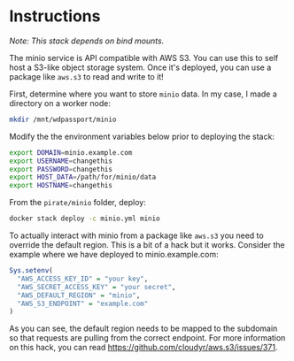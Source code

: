 # Instructions

_Note: This stack depends on bind mounts._

The minio service is API compatible with AWS S3. You can use this to self host a S3-like object storage system. Once it's deployed, you can use a package like `aws.s3` to read and write to it!

First, determine where you want to store `minio` data. In my case, I made a directory on a worker node:

```bash
mkdir /mnt/wdpassport/minio
```

Modify the the environment variables below prior to deploying the stack:

```bash
export DOMAIN=minio.example.com
export USERNAME=changethis
export PASSWORD=changethis
export HOST_DATA=/path/for/minio/data
export HOSTNAME=changethis
```

From the `pirate/minio` folder, deploy:

```bash
docker stack deploy -c minio.yml minio
```

To actually interact with minio from a package like `aws.s3` you need to override the default region. This is a bit of a hack but it works. Consider the example where we have deployed to minio.example.com:

```r
Sys.setenv(
  "AWS_ACCESS_KEY_ID" = "your key",
  "AWS_SECRET_ACCESS_KEY" = "your secret", 
  "AWS_DEFAULT_REGION" = "minio",
  "AWS_S3_ENDPOINT" = "example.com"
)
```

As you can see, the default region needs to be mapped to the subdomain so that requests are pulling from the correct endpoint. For more information on this hack, you can read https://github.com/cloudyr/aws.s3/issues/371.